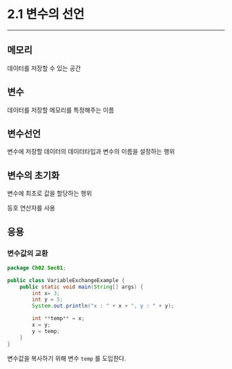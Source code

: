 # 2.1 변수의 선언

---

## 메모리

데이터를 저장할 수 있는 공간

## 변수

데이터를 저장할 메모리를 특정해주는 이름

## 변수선언

변수에 저장할 데이터의 데이터타입과 변수의 이름을 설정하는 행위

## 변수의 초기화

변수에 최초로 값을 할당하는 행위

등호 연산자를 사용

## 응용

### 변수값의 교환

```java
package Ch02.Sec01;

public class VariableExchangeExample {
    public static void main(String[] args) {
        int x= 3;
        int y = 5;
        System.out.println("x : " + x + ", y : " + y);

        int **temp** = x;
        x = y;
        y = temp;
    }
}
```

변수값을 복사하기 위해 변수 `temp` 를 도입한다.

